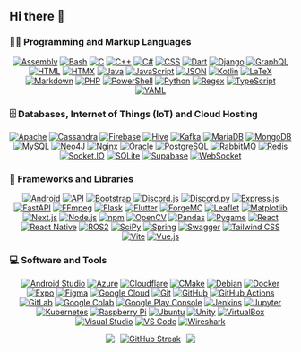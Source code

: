 ## Hi there 👋

<h3>👨‍💻 Programming and Markup Languages</h3>

<p align="center">
  <a href="https://github.com/search?q=user%3AJouca+language%3Aassembly"><img alt="Assembly" src="https://custom-icon-badges.demolab.com/badge/Assembly-525252.svg?logo=asm-hex&logoColor=white"></a>
  <a href="https://github.com/search?q=user%3AJouca+language%3Abash"><img alt="Bash" src="https://custom-icon-badges.demolab.com/badge/Bash-121011.svg?logo=gnu-bash&logoColor=white"></a>
  <a href="https://github.com/search?q=user%3AJouca+language%3Ac"><img alt="C" src="https://custom-icon-badges.demolab.com/badge/C-03599C.svg?logo=c-in-hexagon&logoColor=white"></a>
  <a href="https://github.com/search?q=user%3AJouca+language%3Acpp"><img alt="C++" src="https://custom-icon-badges.demolab.com/badge/C++-9C033A.svg?logo=cpp2&logoColor=white"></a>
  <a href="https://github.com/search?q=user%3AJouca+language%3Acsharp"><img alt="C#" src="https://custom-icon-badges.demolab.com/badge/C%23-68217A.svg?logo=cs2&logoColor=white"></a>
  <a href="https://github.com/search?q=user%3AJouca+language%3Acss"><img alt="CSS" src="https://custom-icon-badges.demolab.com/badge/CSS-1572B6.svg?logo=css3&logoColor=white"></a>
  <a href="https://github.com/search?q=user%3AJouca+language%3Adart"><img alt="Dart" src="https://custom-icon-badges.demolab.com/badge/Dart-0175C2.svg?logo=dart&logoColor=white"></a>
  <a href="https://github.com/search?q=user%3AJouca+language%3Adjango"><img alt="Django" src="https://custom-icon-badges.demolab.com/badge/Django-092E20.svg?logo=django&logoColor=white"></a>
  <a href="https://github.com/search?q=user%3AJouca+language%3Agraphql"><img alt="GraphQL" src="https://custom-icon-badges.demolab.com/badge/GraphQL-E10098.svg?logo=graphql&logoColor=white"></a>
  <a href="https://github.com/search?q=user%3AJouca+language%3Ahtml"><img alt="HTML" src="https://custom-icon-badges.demolab.com/badge/HTML-E34F26.svg?logo=html5&logoColor=white"></a>
  <a href="https://github.com/search?q=user%3AJouca+language%3Ahtmx"><img alt="HTMX" src="https://custom-icon-badges.demolab.com/badge/HTMX-0A1C2B.svg?logo=htmx&logoColor=white"></a>
  <a href="https://github.com/search?q=user%3AJouca+language%3Ajava"><img alt="Java" src="https://custom-icon-badges.demolab.com/badge/Java-007396.svg?logo=java&logoColor=white"></a>
  <a href="https://github.com/search?q=user%3AJouca+language%3Ajavascript"><img alt="JavaScript" src="https://custom-icon-badges.demolab.com/badge/JavaScript-F7DF1E.svg?logo=javascript&logoColor=black"></a>
  <a href="https://github.com/search?q=user%3AJouca+language%3Ajson"><img alt="JSON" src="https://custom-icon-badges.demolab.com/badge/JSON-000000.svg?logo=json&logoColor=white"></a>
  <a href="https://github.com/search?q=user%3AJouca+language%3Akotlin"><img alt="Kotlin" src="https://custom-icon-badges.demolab.com/badge/Kotlin-7F52FF.svg?logo=kotlin&logoColor=white"></a>
  <a href="https://github.com/search?q=user%3AJouca+language%3Atex"><img alt="LaTeX" src="https://custom-icon-badges.demolab.com/badge/LaTeX-008080.svg?logo=latex&logoColor=white"></a>
  <a href="https://github.com/search?q=user%3AJouca+language%3Amarkdown"><img alt="Markdown" src="https://custom-icon-badges.demolab.com/badge/Markdown-000000.svg?logo=markdown&logoColor=white"></a>
  <a href="https://github.com/search?q=user%3AJouca+language%3Aphp"><img alt="PHP" src="https://custom-icon-badges.demolab.com/badge/PHP-777BB4.svg?logo=php&logoColor=white"></a>
  <a href="https://github.com/search?q=user%3AJouca+language%3Apowershell"><img alt="PowerShell" src="https://custom-icon-badges.demolab.com/badge/PowerShell-5391FE.svg?logo=powershell&logoColor=white"></a>
  <a href="https://github.com/search?q=user%3AJouca+language%3Apython"><img alt="Python" src="https://custom-icon-badges.demolab.com/badge/Python-3776AB.svg?logo=python&logoColor=white"></a>
  <a href="https://github.com/search?q=user%3AJouca+language%3Aregex"><img alt="Regex" src="https://custom-icon-badges.demolab.com/badge/Regex-FF4154.svg?logo=regex&logoColor=white"></a>
  <a href="https://github.com/search?q=user%3AJouca+language%3Atypescript"><img alt="TypeScript" src="https://custom-icon-badges.demolab.com/badge/TypeScript-3178C6.svg?logo=typescript&logoColor=white"></a>
  <a href="https://github.com/search?q=user%3AJouca+language%3Ayaml"><img alt="YAML" src="https://custom-icon-badges.demolab.com/badge/YAML-CB171E.svg?logo=yaml&logoColor=white"></a>
  
</p>

<h3>🗄️ Databases, Internet of Things (IoT) and Cloud Hosting</h3>

<p align="center">
  <a href="#"><img alt="Apache" src="https://custom-icon-badges.demolab.com/badge/Apache-D22128.svg?logo=apache&logoColor=white"></a>
  <a href="#"><img alt="Cassandra" src="https://custom-icon-badges.demolab.com/badge/Cassandra-1287B1.svg?logo=apache-cassandra&logoColor=white"></a>
  <a href="#"><img alt="Firebase" src="https://custom-icon-badges.demolab.com/badge/Firebase-FFCA28.svg?logo=firebase&logoColor=black"></a>
  <a href="#"><img alt="Hive" src="https://custom-icon-badges.demolab.com/badge/Hive-FDEE21.svg?logo=apache-hive&logoColor=black"></a>
  <a href="#"><img alt="Kafka" src="https://custom-icon-badges.demolab.com/badge/Kafka-231F20.svg?logo=apache-kafka&logoColor=white"></a>
  <a href="#"><img alt="MariaDB" src="https://custom-icon-badges.demolab.com/badge/MariaDB-003545.svg?logo=mariadb&logoColor=white"></a>
  <a href="#"><img alt="MongoDB" src="https://custom-icon-badges.demolab.com/badge/MongoDB-47A248.svg?logo=mongodb&logoColor=white"></a>
  <a href="#"><img alt="MySQL" src="https://custom-icon-badges.demolab.com/badge/MySQL-4479A1.svg?logo=mysql&logoColor=white"></a>
  <a href="#"><img alt="Neo4J" src="https://custom-icon-badges.demolab.com/badge/Neo4j-008CC1.svg?logo=neo4j&logoColor=white"></a>
  <a href="#"><img alt="Nginx" src="https://custom-icon-badges.demolab.com/badge/Nginx-009639.svg?logo=nginx&logoColor=white"></a>
  <a href="#"><img alt="Oracle" src="https://custom-icon-badges.demolab.com/badge/Oracle-F80000.svg?logo=oracle&logoColor=white"></a>
  <a href="#"><img alt="PostgreSQL" src="https://custom-icon-badges.demolab.com/badge/PostgreSQL-336791.svg?logo=postgresql&logoColor=white"></a>
  <a href="#"><img alt="RabbitMQ" src="https://custom-icon-badges.demolab.com/badge/RabbitMQ-FF6600.svg?logo=rabbitmq&logoColor=white"></a>
  <a href="#"><img alt="Redis" src="https://custom-icon-badges.demolab.com/badge/Redis-DC382D.svg?logo=redis&logoColor=white"></a>
  <a href="#"><img alt="Socket.IO" src="https://custom-icon-badges.demolab.com/badge/Socket.IO-010101.svg?logo=socketdotio&logoColor=white"></a>
  <a href="#"><img alt="SQLite" src="https://custom-icon-badges.demolab.com/badge/SQLite-003B57.svg?logo=sqlite&logoColor=white"></a>
  <a href="#"><img alt="Supabase" src="https://custom-icon-badges.demolab.com/badge/Supabase-3ECF8E.svg?logo=supabase&logoColor=white"></a>
  <a href="#"><img alt="WebSocket" src="https://custom-icon-badges.demolab.com/badge/WebSocket-010101.svg?logo=websocket&logoColor=white"></a>
</p>

<h3>🧰 Frameworks and Libraries</h3>

<p align="center">
  <a href="#"><img alt="Android" src="https://custom-icon-badges.demolab.com/badge/Android-3DDC84.svg?logo=android&logoColor=white"></a>
  <a href="#"><img alt="API" src="https://custom-icon-badges.demolab.com/badge/API-FF6C37.svg?logo=postman&logoColor=white"></a>
  <a href="#"><img alt="Bootstrap" src="https://custom-icon-badges.demolab.com/badge/Bootstrap-7952B3.svg?logo=bootstrap&logoColor=white"></a>
  <a href="#"><img alt="Discord.js" src="https://custom-icon-badges.demolab.com/badge/Discord.js-5865F2.svg?logo=discord&logoColor=white"></a>
  <a href="#"><img alt="Discord.py" src="https://custom-icon-badges.demolab.com/badge/Discord.py-0d1620.svg?logo=dpy"></a>
  <a href="#"><img alt="Express.js" src="https://custom-icon-badges.demolab.com/badge/Express.js-000000.svg?logo=express&logoColor=white"></a>
  <a href="#"><img alt="FastAPI" src="https://custom-icon-badges.demolab.com/badge/FastAPI-009688.svg?logo=fastapi&logoColor=white"></a>
  <a href="#"><img alt="FFmpeg" src="https://custom-icon-badges.demolab.com/badge/FFmpeg-007808.svg?logo=ffmpeg&logoColor=white"></a>
  <a href="#"><img alt="Flask" src="https://custom-icon-badges.demolab.com/badge/Flask-000000.svg?logo=flask&logoColor=white"></a>
  <a href="#"><img alt="Flutter" src="https://custom-icon-badges.demolab.com/badge/Flutter-02569B.svg?logo=flutter&logoColor=white"></a>
  <a href="#"><img alt="ForgeMC" src="https://custom-icon-badges.demolab.com/badge/ForgeMC-0E1626.svg?logo=curseforge&logoColor=white"></a>
  <a href="#"><img alt="Leaflet" src="https://custom-icon-badges.demolab.com/badge/Leaflet-199900.svg?logo=leaflet&logoColor=white"></a>
  <a href="#"><img alt="Matplotlib" src="https://custom-icon-badges.demolab.com/badge/Matplotlib-11557C.svg?logo=matplotlib&logoColor=white"></a>
  <a href="#"><img alt="Next.js" src="https://custom-icon-badges.demolab.com/badge/Next.js-000000.svg?logo=nextdotjs&logoColor=white"></a>
  <a href="#"><img alt="Node.js" src="https://custom-icon-badges.demolab.com/badge/Node.js-339933.svg?logo=nodedotjs&logoColor=white"></a>
  <a href="#"><img alt="npm" src="https://custom-icon-badges.demolab.com/badge/npm-CB3837.svg?logo=npm&logoColor=white"></a>
  <a href="#"><img alt="OpenCV" src="https://custom-icon-badges.demolab.com/badge/OpenCV-5C3EE8.svg?logo=opencv&logoColor=white"></a>
  <a href="#"><img alt="Pandas" src="https://custom-icon-badges.demolab.com/badge/Pandas-150458.svg?logo=pandas&logoColor=white"></a>
  <a href="#"><img alt="Pygame" src="https://custom-icon-badges.demolab.com/badge/Pygame-FFDF27.svg?logo=pygame&logoColor=black"></a>
  <a href="#"><img alt="React" src="https://custom-icon-badges.demolab.com/badge/React-61DAFB.svg?logo=react&logoColor=black"></a>
  <a href="#"><img alt="React Native" src="https://custom-icon-badges.demolab.com/badge/React%20Native-61DAFB.svg?logo=react&logoColor=black"></a>
  <a href="#"><img alt="ROS2" src="https://custom-icon-badges.demolab.com/badge/ROS2-22314E.svg?logo=ros&logoColor=white"></a>
  <a href="#"><img alt="SciPy" src="https://custom-icon-badges.demolab.com/badge/SciPy-8CAAE6.svg?logo=scipy&logoColor=white"></a>
  <a href="#"><img alt="Spring" src="https://custom-icon-badges.demolab.com/badge/Spring-6DB33F.svg?logo=spring&logoColor=white"></a>
  <a href="#"><img alt="Swagger" src="https://custom-icon-badges.demolab.com/badge/Swagger-85EA2D.svg?logo=swagger&logoColor=black"></a>
  <a href="#"><img alt="Tailwind CSS" src="https://custom-icon-badges.demolab.com/badge/Tailwind%20CSS-06B6D4.svg?logo=tailwindcss&logoColor=white"></a>
  <a href="#"><img alt="Vite" src="https://custom-icon-badges.demolab.com/badge/Vite-646CFF.svg?logo=vite&logoColor=white"></a>
  <a href="#"><img alt="Vue.js" src="https://custom-icon-badges.demolab.com/badge/Vue.js-4FC08D.svg?logo=vuedotjs&logoColor=white"></a>
</p>

<h3>💻 Software and Tools</h3>

<p align="center">
  <a href="#"><img alt="Android Studio" src="https://custom-icon-badges.demolab.com/badge/Android%20Studio-3DDC84.svg?logo=android-studio&logoColor=white"></a>
  <a href="#"><img alt="Azure" src="https://custom-icon-badges.demolab.com/badge/Azure-0078D4.svg?logo=microsoft-azure&logoColor=white"></a>
  <a href="#"><img alt="Cloudflare" src="https://custom-icon-badges.demolab.com/badge/Cloudflare-F38020.svg?logo=cloudflare&logoColor=white"></a>
  <a href="#"><img alt="CMake" src="https://custom-icon-badges.demolab.com/badge/CMake-064F8C.svg?logo=cmake&logoColor=white"></a>
  <a href="#"><img alt="Debian" src="https://custom-icon-badges.demolab.com/badge/Debian-A81D33.svg?logo=debian&logoColor=white"></a>
  <a href="#"><img alt="Docker" src="https://custom-icon-badges.demolab.com/badge/Docker-2496ED.svg?logo=docker&logoColor=white"></a>
  <a href="#"><img alt="Expo" src="https://custom-icon-badges.demolab.com/badge/Expo-000020.svg?logo=expo&logoColor=white"></a>
  <a href="#"><img alt="Figma" src="https://custom-icon-badges.demolab.com/badge/Figma-F24E1E.svg?logo=figma&logoColor=white"></a>
  <a href="#"><img alt="Google Cloud" src="https://custom-icon-badges.demolab.com/badge/Google%20Cloud-4285F4.svg?logo=google-cloud&logoColor=white"></a>
  <a href="#"><img alt="Git" src="https://custom-icon-badges.demolab.com/badge/Git-F05032.svg?logo=git&logoColor=white"></a>
  <a href="#"><img alt="GitHub" src="https://custom-icon-badges.demolab.com/badge/GitHub-181717.svg?logo=github&logoColor=white"></a>
  <a href="#"><img alt="GitHub Actions" src="https://custom-icon-badges.demolab.com/badge/GitHub%20Actions-2088FF.svg?logo=github-actions&logoColor=white"></a>
  <a href="#"><img alt="GitLab" src="https://custom-icon-badges.demolab.com/badge/GitLab-FC6D26.svg?logo=gitlab&logoColor=white"></a>
  <a href="#"><img alt="Google Colab" src="https://custom-icon-badges.demolab.com/badge/Google%20Colab-F9AB00.svg?logo=google-colab&logoColor=white"></a>
  <a href="#"><img alt="Google Play Console" src="https://custom-icon-badges.demolab.com/badge/Google%20Play%20Console-414141.svg?logo=google-play&logoColor=white"></a>
  <a href="#"><img alt="Jenkins" src="https://custom-icon-badges.demolab.com/badge/Jenkins-D24939.svg?logo=jenkins&logoColor=white"></a>
  <a href="#"><img alt="Jupyter" src="https://custom-icon-badges.demolab.com/badge/Jupyter-F37626.svg?logo=jupyter&logoColor=white"></a>
  <a href="#"><img alt="Kubernetes" src="https://custom-icon-badges.demolab.com/badge/Kubernetes-326CE5.svg?logo=kubernetes&logoColor=white"></a>
  <a href="#"><img alt="Raspberry Pi" src="https://custom-icon-badges.demolab.com/badge/Raspberry%20Pi-A22846.svg?logo=raspberry-pi&logoColor=white"></a>
  <a href="#"><img alt="Ubuntu" src="https://custom-icon-badges.demolab.com/badge/Ubuntu-E95420.svg?logo=ubuntu&logoColor=white"></a>
  <a href="#"><img alt="Unity" src="https://custom-icon-badges.demolab.com/badge/Unity-000000.svg?logo=unity&logoColor=white"></a>
  <a href="#"><img alt="VirtualBox" src="https://custom-icon-badges.demolab.com/badge/VirtualBox-183A61.svg?logo=virtualbox&logoColor=white"></a>
  <a href="#"><img alt="Visual Studio" src="https://custom-icon-badges.demolab.com/badge/Visual%20Studio-5C2D91.svg?logo=visual-studio&logoColor=white"></a>
  <a href="#"><img alt="VS Code" src="https://custom-icon-badges.demolab.com/badge/VS%20Code-007ACC.svg?logo=visual-studio-code&logoColor=white"></a>
  <a href="#"><img alt="Wireshark" src="https://custom-icon-badges.demolab.com/badge/Wireshark-1679A7.svg?logo=wireshark&logoColor=white"></a>
</p>

<div align="center" style="display: flex; justify-content: center; align-items: center; gap: 10px; flex-wrap: nowrap;">
  <a href="https://github.com/anuraghazra/github-readme-stats" style="flex-shrink: 1;">
    <img src="https://github-readme-stats.vercel.app/api?username=Jouca&show=prs_merged,prs_merged_percentage&show_icons=true&theme=omni" style="max-width: 100%; height: auto;" />
  </a>
  <a href="https://git.io/streak-stats" style="flex-shrink: 1;">
    <img src="https://clarifygdps.com/github-readme-streak-stats/src/demo/preview.php?user=Jouca&theme=omni&border_radius=3.5&card_width=365&hide_longest_streak=true" alt="GitHub Streak" style="max-width: 100%; height: auto;" />
  </a>
  <a href="https://github.com/anuraghazra/convoychat" style="flex-shrink: 1;">
    <img src="https://github-readme-stats.vercel.app/api/top-langs/?username=Jouca&langs_count=8&theme=omni&layout=donut-vertical" style="max-width: 100%; height: auto;" />
  </a>
</div>
